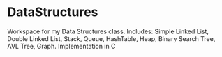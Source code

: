 # DataStructures
Workspace for my Data Structures class. Includes: Simple Linked List, Double Linked List, Stack, Queue, HashTable, Heap, Binary Search Tree, AVL Tree, Graph. Implementation in C

